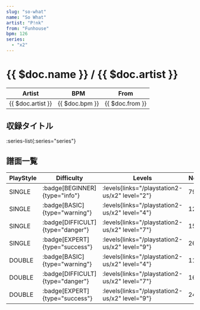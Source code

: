 ```yaml
---
slug: "so-what"
name: "So What"
artist: "P!nk"
from: "Funhouse"
bpm: 126
series:
  - "x2"
---
```


# {{ $doc.name }} / {{ $doc.artist }}

|Artist|BPM|From|
|------|---|----|
|{{ $doc.artist }}|{{ $doc.bpm }}|{{ $doc.from }}|

## 収録タイトル

:series-list{:series="series"}

## 譜面一覧

|PlayStyle|Difficulty|Levels|Notes|Movie|
|---------|----------|------|-----|-----|
|SINGLE| :badge[BEGINNER]{type="info"}|<div class="field is-grouped is-grouped-multiline"> :levels{links="/playstation2-us/x2" level="2"}</div>|79/0||
|SINGLE| :badge[BASIC]{type="warning"}|<div class="field is-grouped is-grouped-multiline"> :levels{links="/playstation2-us/x2" level="4"}</div>|125/0||
|SINGLE| :badge[DIFFICULT]{type="danger"}|<div class="field is-grouped is-grouped-multiline"> :levels{links="/playstation2-us/x2" level="7"}</div>|155/0||
|SINGLE| :badge[EXPERT]{type="success"}|<div class="field is-grouped is-grouped-multiline"> :levels{links="/playstation2-us/x2" level="9"}</div>|263/0||
|DOUBLE| :badge[BASIC]{type="warning"}|<div class="field is-grouped is-grouped-multiline"> :levels{links="/playstation2-us/x2" level="4"}</div>|119/0||
|DOUBLE| :badge[DIFFICULT]{type="danger"}|<div class="field is-grouped is-grouped-multiline"> :levels{links="/playstation2-us/x2" level="7"}</div>|163/0||
|DOUBLE| :badge[EXPERT]{type="success"}|<div class="field is-grouped is-grouped-multiline"> :levels{links="/playstation2-us/x2" level="9"}</div>|240/0||
